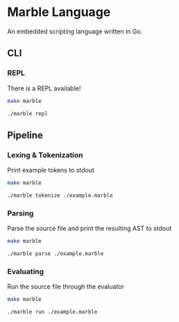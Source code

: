 # Marble Language

An embedded scripting language written in Go.

## CLI

### REPL

There is a REPL available!

```bash
make marble

./marble repl
```

## Pipeline

### Lexing & Tokenization

Print example tokens to stdout

```bash
make marble

./marble tokenize ./example.marble
```

### Parsing

Parse the source file and print the resulting AST to stdout

```bash
make marble

./marble parse ./example.marble
```

### Evaluating

Run the source file through the evaluator

```bash
make marble

./marble run ./example.marble
```
